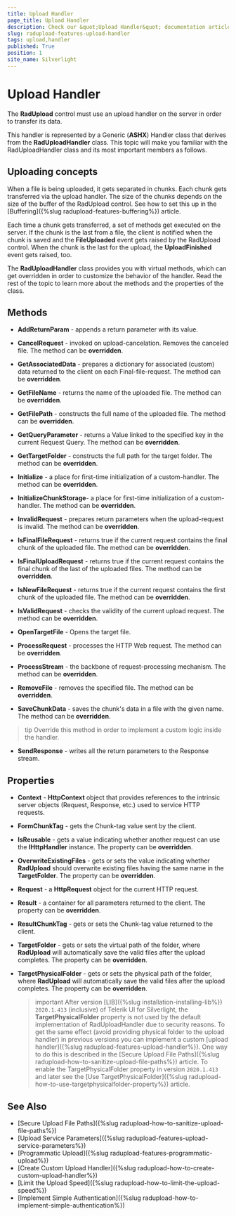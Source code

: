 ```yaml
---
title: Upload Handler
page_title: Upload Handler
description: Check our &quot;Upload Handler&quot; documentation article for the RadUpload {{ site.framework_name }} control.
slug: radupload-features-upload-handler
tags: upload,handler
published: True
position: 1
site_name: Silverlight
---
```


# Upload Handler

The __RadUpload__ control must use an upload handler on the server in order to transfer its data. 

This handler is represented by a Generic (__ASHX__) Handler class that derives from the __RadUploadHandler__ class. This topic will make you familiar with the RadUploadHandler class and its most important members as follows.

## Uploading concepts

When a file is being uploaded, it gets separated in chunks. Each chunk gets transferred via the upload handler. The size of the chunks depends on the size of the buffer of the RadUpload control. See how to set this up in the [Buffering]({%slug radupload-features-buffering%}) article.

Each time a chunk gets transferred, a set of methods get executed on the server. If the chunk is the last from a file, the client is notified when the chunk is saved and the __FileUploaded__ event gets raised by the RadUpload control. When the chunk is the last for the upload, the __UploadFinished__ event gets raised, too.

The __RadUploadHandler__ class provides you with virtual methods, which can get overridden in order to customize the behavior of the handler. Read the rest of the topic to learn more about the methods and the properties of the class.

## Methods

* __AddReturnParam__ - appends a return parameter with its value.

* __CancelRequest__ - invoked on upload-cancelation. Removes the canceled file. The method can be __overridden__.

* __GetAssociatedData__ - prepares a dictionary for associated (custom) data returned to the client on each Final-file-request. The method can be __overridden__.

* __GetFileName__ - returns the name of the uploaded file. The method can be __overridden__.

* __GetFilePath__ - constructs the full name of the uploaded file. The method can be __overridden__.

* __GetQueryParameter__ - returns a Value linked to the specified key in the current Request Query. The method can be __overridden__.

* __GetTargetFolder__ - constructs the full path for the target folder. The method can be __overridden__.

* __Initialize__ - a place for first-time initialization of a custom-handler. The method can be __overridden__.

* __InitializeChunkStorage__- a place for first-time initialization of a custom-handler. The method can be __overridden__.

* __InvalidRequest__ - prepares return parameters when the upload-request is invalid. The method can be __overridden__.

* __IsFinalFileRequest__ - returns true if the current request contains the final chunk of the uploaded file. The method can be __overridden__.

* __IsFinalUploadRequest__ - returns true if the current request contains the final chunk of the last of the uploaded files. The method can be __overridden__.

* __IsNewFileRequest__ - returns true if the current request contains the first chunk of the uploaded file. The method can be __overridden__.

* __IsValidRequest__ - checks the validity of the current upload request. The method can be __overridden__.

* __OpenTargetFile__ - Opens the target file.

* __ProcessRequest__ - processes the HTTP Web request. The method can be __overridden__.

* __ProcessStream__ - the backbone of request-processing mechanism. The method can be __overridden__.

* __RemoveFile__ - removes the specified file. The method can be __overridden__.

* __SaveChunkData__ - saves the chunk's data in a file with the given name. The method can be __overridden__.

>tip Override this method in order to implement a custom logic inside the handler.

* __SendResponse__ - writes all the return parameters to the Response stream.

## Properties

* __Context__ - __HttpContext__ object that provides references to the intrinsic server objects (Request, Response, etc.) used to service HTTP requests.

* __FormChunkTag__ - gets the Chunk-tag value sent by the client.

* __IsReusable__ - gets a value indicating whether another request can use the __IHttpHandler__ instance. The property can be __overridden__.

* __OverwriteExistingFiles__ - gets or sets the value indicating whether __RadUpload__ should overwrite existing files having the same name in the __TargetFolder__. The property can be __overridden__.

* __Request__ - a __HttpRequest__ object for the current HTTP request.

* __Result__ - a container for all parameters returned to the client. The property can be __overridden__.

* __ResultChunkTag__ - gets or sets the Chunk-tag value returned to the client.

* __TargetFolder__ - gets or sets the virtual path of the folder, where __RadUpload__ will automatically save the valid files after the upload completes. The property can be __overridden__.

* __TargetPhysicalFolder__ - gets or sets the physical path of the folder, where __RadUpload__ will automatically save the valid files after the upload completes. The property can be __overridden__. 

	>important After version [LIB]({%slug installation-installing-lib%}) `2020.1.413` (inclusive) of Telerik UI for Silverlight, the __TargetPhysicalFolder__ property is not used by the default implementation of RadUploadHandler due to security reasons. To get the same effect (avoid providing physical folder to the upload handler) in previous versions you can implement a custom [upload handler]({%slug radupload-features-upload-handler%}). One way to do this is described in the [Secure Upload File Paths]({%slug radupload-how-to-sanitize-upload-file-paths%}) article. To enable the TargetPhysicalFolder property in version `2020.1.413` and later see the [Use TargetPhysicalFolder]({%slug radupload-how-to-use-targetphysicalfolder-property%}) article.

## See Also  
 * [Secure Upload File Paths]({%slug radupload-how-to-sanitize-upload-file-paths%})
 * [Upload Service Parameters]({%slug radupload-features-upload-service-parameters%})
 * [Programmatic Upload]({%slug radupload-features-programmatic-upload%})
 * [Create Custom Upload Handler]({%slug radupload-how-to-create-custom-upload-handler%})
 * [Limit the Upload Speed]({%slug radupload-how-to-limit-the-upload-speed%})
 * [Implement Simple Authentication]({%slug radupload-how-to-implement-simple-authentication%})
